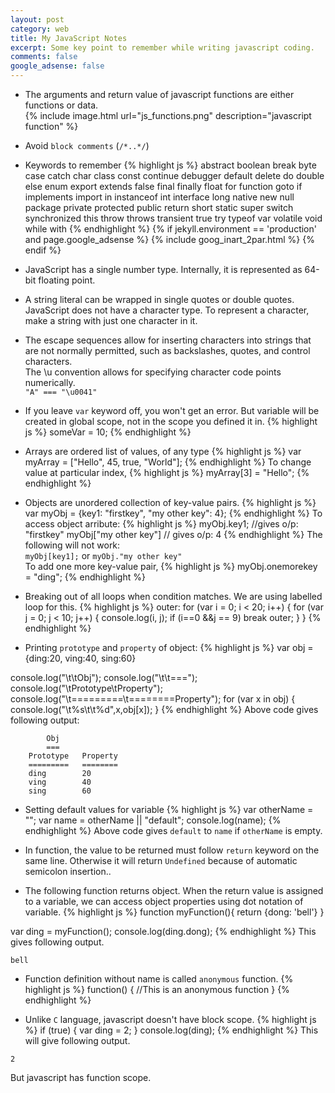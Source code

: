 ```yaml
---
layout: post
category: web
title: My JavaScript Notes
excerpt: Some key point to remember while writing javascript coding.
comments: false
google_adsense: false
---
```

* The arguments and return value of javascript functions are either functions or data.  
{% include image.html url="js_functions.png" description="javascript function" %} 

* Avoid `block comments` (`/*..*/`)  

* Keywords to remember
{% highlight js %}
abstract
boolean break byte
case catch char class const continue
debugger default delete do double
else enum export extends
false final finally float for function
goto
if implements import in instanceof int interface
long
native new null
package private protected public
return
short static super switch synchronized
this throw throws transient true try typeof
var volatile void
while with
{% endhighlight %}
  {% if jekyll.environment == 'production' and page.google_adsense %}
  {% include goog_inart_2par.html %}
  {% endif %}

* JavaScript has a single number type. Internally, it is represented as 64-bit floating point.

* A string literal can be wrapped in single quotes or double quotes.
JavaScript does not have a character type. To represent a character, make a string with just one character in it.

* The escape sequences allow for inserting characters into strings that are not normally permitted, such as backslashes, quotes, and control characters.  
The \u convention allows for specifying character code points numerically.  
`"A" === "\u0041"`

* If you leave `var` keyword off, you won't get an error. But variable will be created in global scope, not in the scope you defined it in.
{% highlight js %}
someVar = 10;
{% endhighlight %}

* Arrays are ordered list of values, of any type
{% highlight js %}
var myArray = ["Hello", 45, true, "World"];
{% endhighlight %}
To change value at particular index,
{% highlight js %}
myArray[3] = "Hello";
{% endhighlight %}

* Objects are unordered collection of key-value pairs.
{% highlight js %}
var myObj = {key1: "firstkey", "my other key": 4};
{% endhighlight %}
To access object arribute:
{% highlight js %}
myObj.key1; //gives o/p: "firstkey"
myObj["my other key"] // gives o/p: 4
{% endhighlight %}
The following will not work:  
`myObj[key1];` or `myObj."my other key"`  
To add one more key-value pair,
{% highlight js %}
myObj.onemorekey = "ding";
{% endhighlight %}

* Breaking out of all loops when condition matches.
We are using labelled loop for this.
{% highlight js %}
outer:
for (var i = 0; i < 20; i++) {
        for (var j = 0; j < 10; j++) {
                console.log(i, j);
                if (i==0 &&j == 9)
                        break outer;
        }
}
{% endhighlight %}
 * Printing `prototype` and `property` of object:
{% highlight js %}
var obj = {ding:20, ving:40, sing:60}

console.log("\t\tObj");
console.log("\t\t===");
console.log("\tPrototype\tProperty");
console.log("\t=========\t========Property");
for (var x in obj) {
        console.log("\t%s\t\t%d",x,obj[x]);
}
{% endhighlight %}
Above code gives following output:
~~~~
		Obj
		===
	Prototype	Property
	=========	========
	ding		20
	ving		40
	sing		60
~~~~

* Setting default values for variable
{% highlight js %}
var otherName = "";
var name = otherName || "default";
console.log(name);
{% endhighlight %}
Above code gives `default` to `name` if `otherName` is empty.

* In function, the value to be returned must follow `return` keyword on the same line. Otherwise it will return `Undefined` because of automatic semicolon insertion..

* The following function returns object. When the return value is assigned to a variable, we can access object properties using dot notation of variable.
{% highlight js %}
function myFunction(){
    return {dong: 'bell'}
}

var ding = myFunction();
console.log(ding.dong);
{% endhighlight %}
This gives following output.
~~~~
bell
~~~~

* Function definition without name is called `anonymous` function.
{% highlight js %}
function() {
//This is an anonymous function
}
{% endhighlight %}

* Unlike `C` language, javascript doesn't have block scope.
{% highlight js %}
if (true) {
	var ding = 2;
}
console.log(ding);
{% endhighlight %}
This will give following output.
~~~~
2
~~~~
But javascript has function scope.

